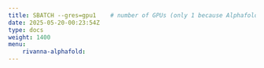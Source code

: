 ```yaml
---
title: SBATCH --gres=gpu1    # number of GPUs (only 1 because Alphafold isn’t multi-GPU enabled)
date: 2025-05-20-00:23:54Z
type: docs 
weight: 1400
menu: 
    rivanna-alphafold:
---
```



